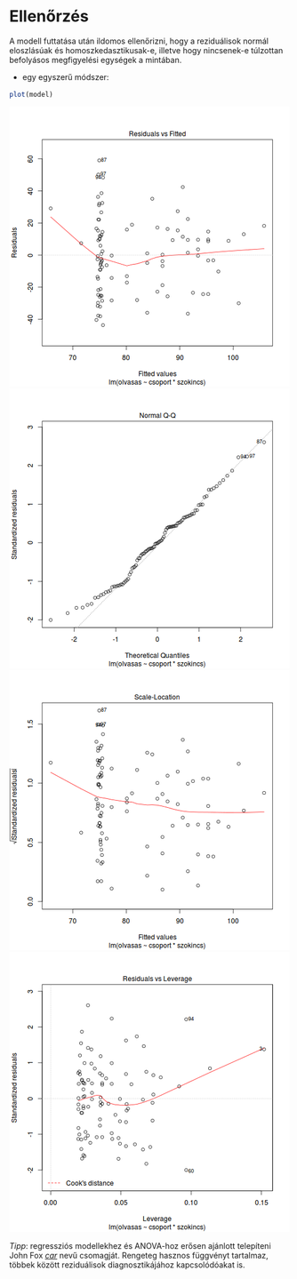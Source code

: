 # Ellenőrzés

A modell futtatása után ildomos ellenőrizni, hogy a reziduálisok normál 
eloszlásúak és homoszkedasztikusak-e, illetve hogy nincsenek-e túlzottan
befolyásos megfigyelési egységek a mintában.




- egy egyszerű módszer:

```r
plot(model)
```

![plot of chunk unnamed-chunk-2](figure/unnamed-chunk-2-1.png) ![plot of chunk unnamed-chunk-2](figure/unnamed-chunk-2-2.png) ![plot of chunk unnamed-chunk-2](figure/unnamed-chunk-2-3.png) ![plot of chunk unnamed-chunk-2](figure/unnamed-chunk-2-4.png) 

_Tipp_: regressziós modellekhez és ANOVA-hoz erősen ajánlott telepíteni John Fox 
[*car*](https://cran.r-project.org/web/packages/car/index.html) nevű csomagját. Rengeteg hasznos függvényt tartalmaz, többek között reziduálisok diagnosztikájához kapcsolódóakat is.
